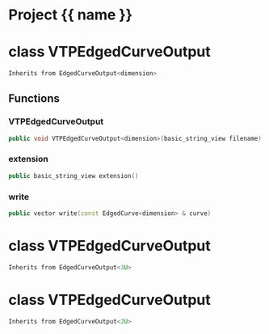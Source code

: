 <script setup>
import {useRoute} from 'vitepress'
const {path} = useRoute()
const tokens = path.split('/')
const words = tokens[2].split('-');
for (let i = 0; i < words.length; i++) {
    words[i] = words[i].charAt(0).toUpperCase() + words[i].slice(1);
    words[i] = words[i].replace('geode', 'Geode')
}
const name = words.join('-');
</script>
# Project {{ name }}

# class VTPEdgedCurveOutput


```cpp
Inherits from EdgedCurveOutput<dimension>
```



## Functions

### VTPEdgedCurveOutput

```cpp
public void VTPEdgedCurveOutput<dimension>(basic_string_view filename)
```


### extension

```cpp
public basic_string_view extension()
```


### write

```cpp
public vector write(const EdgedCurve<dimension> & curve)
```




# class VTPEdgedCurveOutput


```cpp
Inherits from EdgedCurveOutput<3U>
```



# class VTPEdgedCurveOutput


```cpp
Inherits from EdgedCurveOutput<2U>
```



